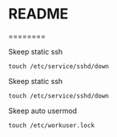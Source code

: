 # README
========

Skeep static ssh

```
touch /etc/service/sshd/down
```

Skeep static ssh

```
touch /etc/service/sshd/down
```

Skeep auto usermod
```
touch /etc/workuser.lock
```
